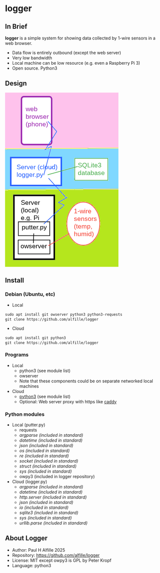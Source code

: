# logger

## In Brief
__logger__ is a simple system for showing data collected by 1-wire sensors in a web browser.

* Data flow is entirely outbound (except the web server)
* Very low bandwidth
* Local machine can be low resource (e.g. even a Raspberry Pi 3)
* Open source. Python3

## Design

![logger](logger.png)

## Install

### Debian (Ubuntu, etc)
* Local
```
sudo apt install git owserver python3 python3-requests
git clone https://github.com/alfille/logger
```
* Cloud
```
sudo apt install git python3 
git clone https://github.com/alfille/logger
```



### Programs

* Local
  * python3 (see module list)
  * owserver
  * Note that these components could be on separate networked local machines
* Cloud
  * [python3](https://www.python.org/) (see module list)
  * Optional: Web server proxy with https like [caddy](https://caddyserver.com/)

### Python modules

* Local (putter.py)
  * requests
  * *argparse (included in standard)*
  * *datetime (included in standard)*
  * *json (included in standard)*
  * *os (included in standard)*
  * *re (included in standard)*
  * *socket (included in standard)*
  * *struct (included in standard)*
  * *sys (included in standard)*
  * owpy3 (included in logger repository)
* Cloud (logger.py)
  * *argparse (included in standard)*
  * *datetime (included in standard)*
  * *http.server (included in standard)*
  * *json (included in standard)*
  * *io (included in standard)*
  * *sqlite3 (included in standard)*
  * *sys (included in standard)*
  * *urllib.parse (included in standard)*

## About Logger

* Author: Paul H Alfille 2025
* Repository: https://github.com/alfille/logger
* License: MIT except owpy3 is GPL by Peter Kropf
* Language: python3


